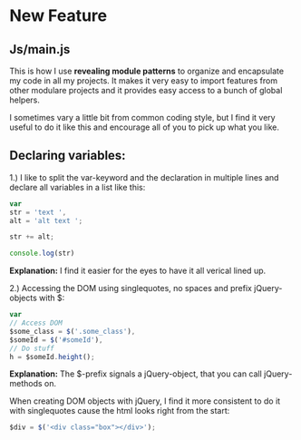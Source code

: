 # New Feature

## Js/main.js ##

This is how I use **revealing module patterns** to organize and encapsulate my code in all my projects.
It makes it very easy to import features from other modulare projects and it provides easy access to a bunch of global helpers.

I sometimes vary a little bit from common coding style, but I find it very useful to do it like this and encourage all of you to pick up what you like.



## Declaring variables:

1.) I like to split the var-keyword and the declaration in multiple lines and declare all variables in a list like this:

```javascript
var
str = 'text ',
alt = 'alt text ';

str += alt;

console.log(str)
```

**Explanation:**
I find it easier for the eyes to have it all verical lined up.
 
 
 
 
2.) Accessing the DOM using singlequotes, no spaces and prefix jQuery-objects with $:

```javascript
var
// Access DOM
$some_class = $('.some_class'),
$someId = $('#someId'),
// Do stuff
h = $someId.height();
```

**Explanation:**
The $-prefix signals a jQuery-object, that you can call jQuery-methods on.

When creating DOM objects with jQuery, I find it more consistent to do it with singlequotes cause the html looks right from the start:

```javascript
$div = $('<div class="box"></div>');
```



